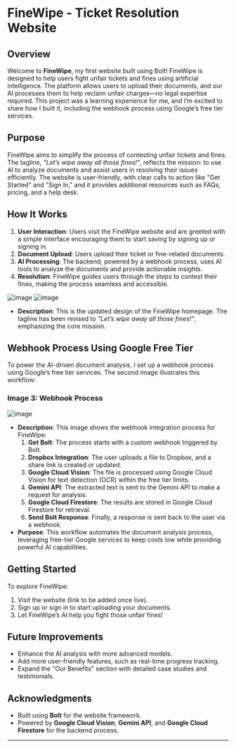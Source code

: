 
# FineWipe - Ticket Resolution Website

## Overview
Welcome to **FineWipe**, my first website built using Bolt! FineWipe is designed to help users fight unfair tickets and fines using artificial intelligence. The platform allows users to upload their documents, and our AI processes them to help reclaim unfair charges—no legal expertise required. This project was a learning experience for me, and I’m excited to share how I built it, including the webhook process using Google’s free tier services.

## Purpose
FineWipe aims to simplify the process of contesting unfair tickets and fines. The tagline, *"Let’s wipe away all those fines!"*, reflects the mission: to use AI to analyze documents and assist users in resolving their issues efficiently. The website is user-friendly, with clear calls to action like "Get Started" and "Sign In," and it provides additional resources such as FAQs, pricing, and a help desk.

## How It Works
1. **User Interaction**: Users visit the FineWipe website and are greeted with a simple interface encouraging them to start saving by signing up or signing in.
2. **Document Upload**: Users upload their ticket or fine-related documents.
3. **AI Processing**: The backend, powered by a webhook process, uses AI tools to analyze the documents and provide actionable insights.
4. **Resolution**: FineWipe guides users through the steps to contest their fines, making the process seamless and accessible.

![image](https://github.com/user-attachments/assets/a70732dc-3586-4996-a880-79d467155e25)
![image](https://github.com/user-attachments/assets/54de5002-fca4-4931-a47b-b566ed8c46be)

- **Description**: This is the updated design of the FineWipe homepage. The tagline has been revised to *"Let’s wipe away all those fines!"*, emphasizing the core mission. 

## Webhook Process Using Google Free Tier
To power the AI-driven document analysis, I set up a webhook process using Google’s free tier services. The second image illustrates this workflow:

### Image 3: Webhook Process
![image](https://github.com/user-attachments/assets/47288aef-2fa8-4ca2-b4c1-a46918dcb452)

- **Description**: This image shows the webhook integration process for FineWipe:
  1. **Get Bolt**: The process starts with a custom webhook triggered by Bolt.
  2. **Dropbox Integration**: The user uploads a file to Dropbox, and a share link is created or updated.
  3. **Google Cloud Vision**: The file is processed using Google Cloud Vision for text detection (OCR) within the free tier limits.
  4. **Gemini API**: The extracted text is sent to the Gemini API to make a request for analysis.
  5. **Google Cloud Firestore**: The results are stored in Google Cloud Firestore for retrieval.
  6. **Send Bolt Response**: Finally, a response is sent back to the user via a webhook.
- **Purpose**: This workflow automates the document analysis process, leveraging free-tier Google services to keep costs low while providing powerful AI capabilities.


## Getting Started
To explore FineWipe:
1. Visit the website (link to be added once live).
2. Sign up or sign in to start uploading your documents.
3. Let FineWipe’s AI help you fight those unfair fines!

## Future Improvements
- Enhance the AI analysis with more advanced models.
- Add more user-friendly features, such as real-time progress tracking.
- Expand the "Our Benefits" section with detailed case studies and testimonials.

## Acknowledgments
- Built using **Bolt** for the website framework.
- Powered by **Google Cloud Vision**, **Gemini API**, and **Google Cloud Firestore** for the backend process.
---
